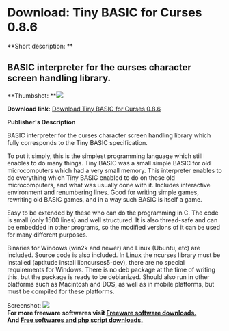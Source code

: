 # Download: Tiny BASIC for Curses 0.8.6

**Short description: **

## BASIC interpreter for the curses character screen handling library.

  
**Thumbshot: **![](http://www.freewarefiles.com/screenshot/tinybasiccrs_md.jpg)   
  
**Download link:** [Download Tiny BASIC for Curses 0.8.6](http://freesoftwares.boysofts.com/Tiny-BASIC-for-Curses_program_72379.html)  
  

**Publisher's Description**  
  

BASIC interpreter for the curses character screen handling library which fully
corresponds to the Tiny BASIC specification.

To put it simply, this is the simplest programming language which still
enables to do many things. Tiny BASIC was a small simple BASIC for old
microcomputers which had a very small memory. This interpreter enables to do
everything which Tiny BASIC enabled to do on these old microcomputers, and
what was usually done with it. Includes interactive environment and
renumbering lines. Good for writing simple games, rewriting old BASIC games,
and in a way such BASIC is itself a game.

Easy to be extended by these who can do the programming in C. The code is
small (only 1500 lines) and well structured. It is also thread-safe and can be
embedded in other programs, so the modified versions of it can be used for
many different purposes.

Binaries for Windows (win2k and newer) and Linux (Ubuntu, etc) are included.
Source code is also included. In Linux the ncurses library must be installed
(aptitude install libncurses5-dev), there are no special requirements for
Windows. There is no deb package at the time of writing this, but the package
is ready to be debianized. Should also run in other platforms such as
Macintosh and DOS, as well as in mobile platforms, but must be compiled for
these platforms.

  
  
Screenshot: ![](http://www.freewarefiles.com/screenshot/tinybasiccrs.jpg)  
**For more freeware softwares visit [Freeware software downloads.](http://freesoftwares.boysofts.com/)**   
**And [Free softwares and php script downloads.](http://www.boysofts.com/)**

